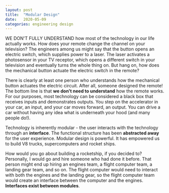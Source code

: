 ```yaml
---
layout: post
title:  "Modular Design"
date:   2020-05-09
categories: engineering design
---
```

WE DON'T FULLY UNDERSTAND how most of the technology in our life actually works. How does your remote change the channel on your television? The engineers among us might say that the button opens an electric switch, which supplies power to a laser. The laser activates a photosensor in your TV receptor, which opens a different switch in your television and eventually turns the whole thing on. But hang on, how does the mechanical button actuate the electric switch in the remote?

There is clearly at least one person who understands how the mechanical button actuates the electric circuit. After all, someone designed the remote! The bottom line is that **we don't need to understand** how the remote works. For our purposes, most technology can be considered a black box that receives inputs and demonstrates outputs. You step on the accelerator in your car, an input, and your car moves forward, an output. You can drive a car without having any idea what is underneath your hood (and many people do!).

Technology is inherently modular - the user interacts with the technology through an **interface**. The functional structure has been **abstracted away** for the user experience. Modular design is powerful. It has empowered us to build V8 trucks, supercomputers and rocket ships.

How would you go about building a rocketship, if you decided to? Personally, I would go and hire someone who had done it before. That person might end up hiring an engines team, a flight computer team, a landing gear team, and so on. The flight computer would need to interact with both the engines and the landing gear, so the flight computer team would create an interface between the computer and the engines. **Interfaces exist between modules**. 